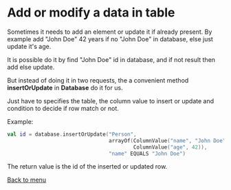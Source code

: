 # Add or modify a data in table

Sometimes it needs to add an element or update it if already present.
By example add "John Doe" 42 years if no "John Doe" in database, else just update it's age.

It is possible do it by find "John Doe" id in database, and if not result then add else update.

But instead of doing it in two requests, the a convenient method **insertOrUpdate** in **Database** do it for us.

Just have to specifies the table, the column value to insert or update and condition to decide if row match or not.

Example:

````Kotlin
val id = database.insertOrUpdate("Person", 
                                 arrayOf(ColumnValue("name", "John Doe"), 
                                         ColumnValue("age", 42)),
                                 "name" EQUALS "John Doe")
````

The return value is the id of the inserted or updated row.

[Back to menu](Menu.md#menu)
